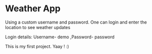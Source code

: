 # Weather App
Using a custom username and password. One can login and enter the location to see weather updates

Login details:
Username- demo
,Password- password

This is my first project. Yaay ! :)

